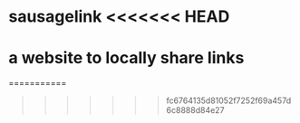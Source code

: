 sausagelink
<<<<<<< HEAD
===========

a website to locally share links
=======
===========
>>>>>>> fc6764135d81052f7252f69a457d6c8888d84e27
